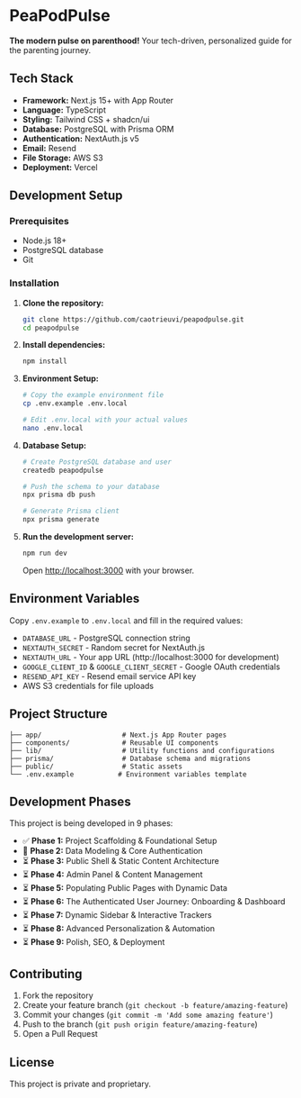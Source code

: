 # PeaPodPulse

**The modern pulse on parenthood!** Your tech-driven, personalized guide for the parenting journey.

## Tech Stack

- **Framework:** Next.js 15+ with App Router
- **Language:** TypeScript
- **Styling:** Tailwind CSS + shadcn/ui
- **Database:** PostgreSQL with Prisma ORM
- **Authentication:** NextAuth.js v5
- **Email:** Resend
- **File Storage:** AWS S3
- **Deployment:** Vercel

## Development Setup

### Prerequisites

- Node.js 18+ 
- PostgreSQL database
- Git

### Installation

1. **Clone the repository:**
   ```bash
   git clone https://github.com/caotrieuvi/peapodpulse.git
   cd peapodpulse
   ```

2. **Install dependencies:**
   ```bash
   npm install
   ```

3. **Environment Setup:**
   ```bash
   # Copy the example environment file
   cp .env.example .env.local
   
   # Edit .env.local with your actual values
   nano .env.local
   ```

4. **Database Setup:**
   ```bash
   # Create PostgreSQL database and user
   createdb peapodpulse
   
   # Push the schema to your database
   npx prisma db push
   
   # Generate Prisma client
   npx prisma generate
   ```

5. **Run the development server:**
   ```bash
   npm run dev
   ```

   Open [http://localhost:3000](http://localhost:3000) with your browser.

## Environment Variables

Copy `.env.example` to `.env.local` and fill in the required values:

- `DATABASE_URL` - PostgreSQL connection string
- `NEXTAUTH_SECRET` - Random secret for NextAuth.js
- `NEXTAUTH_URL` - Your app URL (http://localhost:3000 for development)
- `GOOGLE_CLIENT_ID` & `GOOGLE_CLIENT_SECRET` - Google OAuth credentials
- `RESEND_API_KEY` - Resend email service API key
- AWS S3 credentials for file uploads

## Project Structure

```
├── app/                    # Next.js App Router pages
├── components/             # Reusable UI components
├── lib/                    # Utility functions and configurations
├── prisma/                 # Database schema and migrations
├── public/                 # Static assets
└── .env.example           # Environment variables template
```

## Development Phases

This project is being developed in 9 phases:

- ✅ **Phase 1:** Project Scaffolding & Foundational Setup
- 🔄 **Phase 2:** Data Modeling & Core Authentication
- ⏳ **Phase 3:** Public Shell & Static Content Architecture
- ⏳ **Phase 4:** Admin Panel & Content Management
- ⏳ **Phase 5:** Populating Public Pages with Dynamic Data
- ⏳ **Phase 6:** The Authenticated User Journey: Onboarding & Dashboard
- ⏳ **Phase 7:** Dynamic Sidebar & Interactive Trackers
- ⏳ **Phase 8:** Advanced Personalization & Automation
- ⏳ **Phase 9:** Polish, SEO, & Deployment

## Contributing

1. Fork the repository
2. Create your feature branch (`git checkout -b feature/amazing-feature`)
3. Commit your changes (`git commit -m 'Add some amazing feature'`)
4. Push to the branch (`git push origin feature/amazing-feature`)
5. Open a Pull Request

## License

This project is private and proprietary.